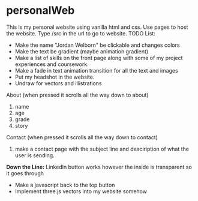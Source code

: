 # personalWeb
This is my personal website using vanilla html and css.
Use pages to host the website. Type /src in the url to go to website. 
TODO List:
* Make the name "Jordan Welborn" be clickable and changes colors
* Make the text be gradient (maybe animation gradient)
* Make a list of skills on the front page along with some of my project experiences and coursework.
* Make a fade in text animation transition for all the text and images
* Put my headshot in the website.
* Undraw for vectors and illistrations

About (when pressed it scrolls all the way down to about)
1. name
2. age
3. grade
4. story

Contact (when pressed it scrolls all the way down to contact)
1. make a contact page with the subject line and desciription of what the user is sending. 

**Down the Line:**
LinkedIn button works however the inside is transparent so it goes through
* Make a javascript back to the top button
* Implement three.js vectors into my website somehow


